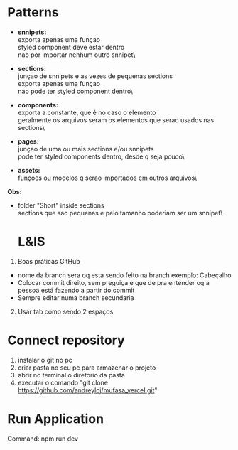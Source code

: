   # Patterns

- **snnipets:**\
	exporta apenas uma funçao\
	styled component deve estar dentro\
	nao por importar nenhum outro snnipet\

- **sections:**\
	junçao de snnipets e as vezes de pequenas sections\
	exporta apenas uma funçao\
	nao pode ter styled component dentro\

- **components:**\
	exporta a constante, que é no caso o elemento\
	geralmente os arquivos seram os elementos que serao usados nas sections\

- **pages:**\
	junçao de uma ou mais sections e/ou snnipets\
	pode ter styled components dentro, desde q seja pouco\

- **assets:**\
	funçoes ou modelos q serao importados em outros arquivos\

**Obs:**
- folder "Short" inside sections\
	sections que sao pequenas e pelo tamanho poderiam ser um snnipet\
  
  # L&IS
1. Boas práticas GitHub
  - nome da branch sera oq esta sendo feito na branch
      exemplo: Cabeçalho
  - Colocar commit direito, sem preguiça e que de pra entender oq a pessoa está fazendo a partir do commit
  - Sempre editar numa branch secundaria
2. Usar tab como sendo 2 espaços
  
  # Connect repository
1. instalar o git no pc
2. criar pasta no seu pc para armazenar o projeto
3. abrir no terminal o diretorio da pasta
4. executar o comando "git clone https://github.com/andreylcj/mufasa_vercel.git"

  # Run Application
Command: npm run dev
